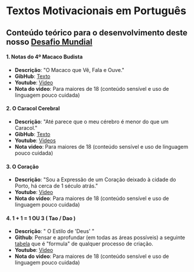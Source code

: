 # Textos Motivacionais em Português

## Conteúdo teórico para o desenvolvimento deste nosso [Desafio Mundial](../dm/README.md)

#### 1. Notas do 4º Macaco Budista
  - **Descrição**: "O Macaco que Vê, Fala e Ouve."
  -  **GibHub**: [Texto]()
  - **Youtube**: [Video](https://www.youtube.com/watch?v=_iRz_BrCEbs) 
  - **Nota do video**: Para maiores de 18 (conteúdo sensível e uso de linguagem pouco cuidada)

#### 2. O Caracol Cerebral
  - **Descrição**: "Até parece que o meu cérebro é menor do que um Caracol."
  - **GibHub**: [Texto]()
  - **Youtube**: [Videos](https://www.youtube.com/playlist?list=PLEIKvfX5iExCJKaQjuVlJyY2kxxfYJMD-)
  - **Nota video**: Para maiores de 18 (conteúdo sensível e uso de linguagem pouco cuidada)

#### 3. O Coração
  - **Descrição**: "Sou a Expressão de um Coração deixado à cidade do Porto, há cerca de 1 século atrás."
  - **Youtube**: [Video](https://www.youtube.com/watch?v=iWI-w27XbWk)
  - **Nota do video**: Para maiores de 18 (conteúdo sensível e uso de linguagem pouco cuidada)

#### 4. 1 + 1 = 1 OU 3 ( Tao / Dao )
  - **Descrição**: " O Estilo de 'Deus' "
  - **Github**: Pensar e aprofundar (em todas as áreas possíveis) a seguinte [tabela](https://wiki.odicforcesounds.com/art/#/tool/kit) que é "formula" de qualquer processo de criação.
  - **Youtube**: [Video](https://www.youtube.com/watch?v=nFnfABOV-6c)
  - **Nota do video**: Para maiores de 18 (conteúdo sensível e uso de linguagem pouco cuidada)
